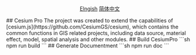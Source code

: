 <p align="center">
  <a href="https://github.com/xtfge/CesiumPro/edit/master/README.md">Elngish</a>
  <a href="https://github.com/xtfge/CesiumPro/edit/master/README_zh.md">简体中文</a>
</p>
## Cesium Pro
The project was created to extend the capabilities of [cesium.js](https://github.com/CesiumGS/cesium), which contains the common functions in GIS related projects, including data source, material effect, model, spatial analysis and other modules.
## Build CesiumPro
```sh
npm run build
```
## Generate Documentment
```sh
npm run doc
```
